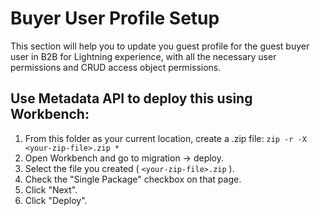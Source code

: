 # Buyer User Profile Setup

This section will help you to update you guest profile for the guest buyer user in B2B for Lightning experience, with all the necessary user permissions and CRUD access object permissions.

## Use Metadata API to deploy this using Workbench:

1.  From this folder as your current location, create a .zip file:
    `zip -r -X <your-zip-file>.zip *`
2.  Open Workbench and go to migration -> deploy.
3.  Select the file you created ( `<your-zip-file>.zip` ).
4.  Check the "Single Package" checkbox on that page.
5.  Click "Next".
6.  Click "Deploy".
